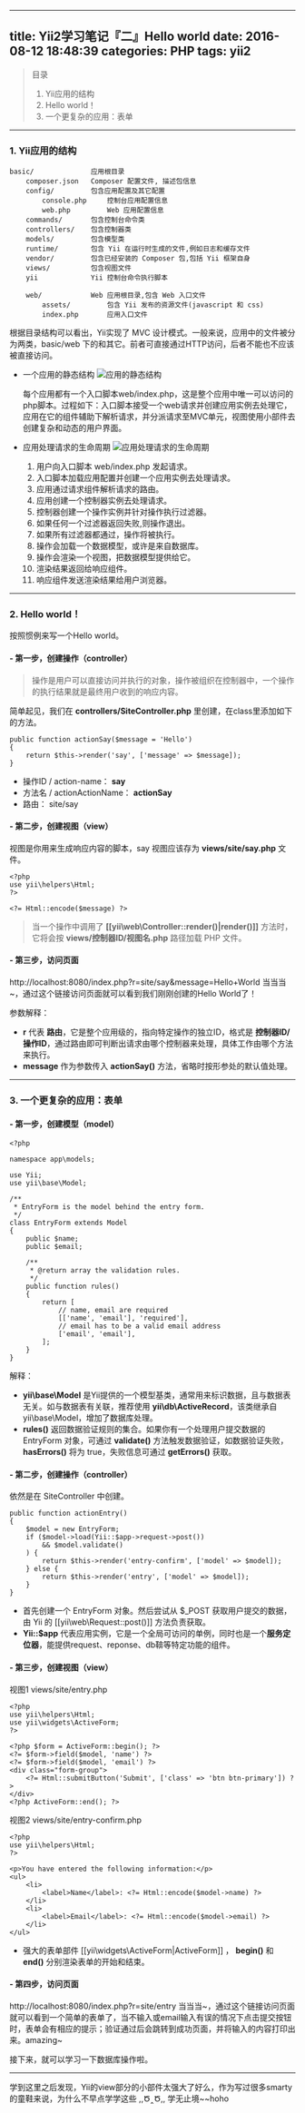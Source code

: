 
---
title: Yii2学习笔记『二』Hello world
date: 2016-08-12 18:48:39
categories: PHP
tags: yii2
---

> 目录
> 1. Yii应用的结构
> 2. Hello world！
> 3. 一个更复杂的应用：表单

<!-- more -->

------

### 1. Yii应用的结构
```
basic/              应用根目录
    composer.json   Composer 配置文件, 描述包信息
    config/         包含应用配置及其它配置
        console.php     控制台应用配置信息
        web.php         Web 应用配置信息
    commands/       包含控制台命令类
    controllers/    包含控制器类
    models/         包含模型类
    runtime/        包含 Yii 在运行时生成的文件,例如日志和缓存文件
    vendor/         包含已经安装的 Composer 包,包括 Yii 框架自身
    views/          包含视图文件
    yii             Yii 控制台命令执行脚本
    
    web/            Web 应用根目录,包含 Web 入口文件
        assets/         包含 Yii 发布的资源文件(javascript 和 css)
        index.php       应用入口文件
```
根据目录结构可以看出，Yii实现了 MVC 设计模式。一般来说，应用中的文件被分为两类，basic/web 下的和其它。前者可直接通过HTTP访问，后者不能也不应该被直接访问。

* 一个应用的静态结构
![应用的静态结构](/img/8c1e501d04f6fac2c45c6526e.png)

  每个应用都有一个入口脚本web/index.php，这是整个应用中唯一可以访问的php脚本。过程如下：入口脚本接受一个web请求并创建应用实例去处理它，应用在它的组件辅助下解析请求，并分派请求至MVC单元，视图使用小部件去创建复杂和动态的用户界面。

* 应用处理请求的生命周期
![应用处理请求的生命周期](/img/1ebd064b0c29334994ba9e7a8.png)
    1. 用户向入口脚本 web/index.php 发起请求。
    2. 入口脚本加载应用配置并创建一个应用实例去处理请求。
    3. 应用通过请求组件解析请求的路由。
    4. 应用创建一个控制器实例去处理请求。
    5. 控制器创建一个操作实例并针对操作执行过滤器。
    6. 如果任何一个过滤器返回失败,则操作退出。
    7. 如果所有过滤器都通过，操作将被执行。
    8. 操作会加载一个数据模型，或许是来自数据库。
    9. 操作会渲染一个视图，把数据模型提供给它。
    10. 渲染结果返回给响应组件。
    11. 响应组件发送渲染结果给用户浏览器。

------

### 2. Hello world！
按照惯例来写一个Hello world。

#### - 第一步，创建操作（controller）

> 操作是用户可以直接访问并执行的对象，操作被组织在控制器中，一个操作的执行结果就是最终用户收到的响应内容。

简单起见，我们在 **controllers/SiteController.php** 里创建，在class里添加如下的方法。

```
public function actionSay($message = 'Hello')
{
    return $this->render('say', ['message' => $message]);
}
```

* 操作ID / action-name： **say**
* 方法名 / actionActionName： **actionSay**
* 路由： site/say


#### - 第二步，创建视图（view）

视图是你用来生成响应内容的脚本，say 视图应该存为 **views/site/say.php** 文件。
```
<?php
use yii\helpers\Html;
?>

<?= Html::encode($message) ?>
```

>当一个操作中调用了 **[[yii\web\Controller::render()|render()]]** 方法时，它将会按 **views/控制器ID/视图名.php** 路径加载 PHP 文件。

#### - 第三步，访问页面

http://localhost:8080/index.php?r=site/say&message=Hello+World
当当当~，通过这个链接访问页面就可以看到我们刚刚创建的Hello World了！

参数解释：

* **r** 代表 **路由**，它是整个应用级的，指向特定操作的独立ID，格式是 **控制器ID/操作ID**，通过路由即可判断出请求由哪个控制器来处理，具体工作由哪个方法来执行。
* **message** 作为参数传入 **actionSay()** 方法，省略时按形参处的默认值处理。

------

### 3. 一个更复杂的应用：表单

#### - 第一步，创建模型（model）

```
<?php

namespace app\models;

use Yii;
use yii\base\Model;

/**
 * EntryForm is the model behind the entry form.
 */
class EntryForm extends Model
{
    public $name;
    public $email;

    /**
     * @return array the validation rules.
     */
    public function rules()
    {
        return [
            // name, email are required
            [['name', 'email'], 'required'],
            // email has to be a valid email address
            ['email', 'email'],
        ];
    }
}
```
解释：

* **yii\base\Model** 是Yii提供的一个模型基类，通常用来标识数据，且与数据表无关。如与数据表有关联，推荐使用 **yii\db\ActiveRecord**，该类继承自 yii\base\Model，增加了数据库处理。
* **rules()** 返回数据验证规则的集合。如果你有一个处理用户提交数据的 EntryForm 对象，可通过 **validate()** 方法触发数据验证，如数据验证失败，**hasErrors()** 将为 true，失败信息可通过 **getErrors()** 获取。

#### - 第二步，创建操作（controller）

依然是在 SiteController 中创建。

```
public function actionEntry()
{
    $model = new EntryForm;
    if ($model->load(Yii::$app->request->post())
        && $model.validate()
    ) {
        return $this->render('entry-confirm', ['model' => $model]);
    } else {
        return $this->render('entry', ['model' => $model]);
    }
}
```

* 首先创建一个 EntryForm 对象。然后尝试从 \$_POST 获取用户提交的数据，由 Yii 的 [[yii\web\Request::post()]] 方法负责获取。
* **Yii::$app** 代表应用实例，它是一个全局可访问的单例，同时也是一个**服务定位器**，能提供request、reponse、db鞥等特定功能的组件。

#### - 第三步，创建视图（view）

视图1 views/site/entry.php
```
<?php
use yii\helpers\Html;
use yii\widgets\ActiveForm;
?>

<?php $form = ActiveForm::begin(); ?>
<?= $form->field($model, 'name') ?>
<?= $form->field($model, 'email') ?>
<div class="form-group">
    <?= Html::submitButton('Submit', ['class' => 'btn btn-primary']) ?>
</div>
<?php ActiveForm::end(); ?>

```

视图2 views/site/entry-confirm.php
```
<?php
use yii\helpers\Html;
?>

<p>You have entered the following information:</p>
<ul>
    <li>
        <label>Name</label>: <?= Html::encode($model->name) ?>
    </li>
    <li>
        <label>Email</label>: <?= Html::encode($model->email) ?>
    </li>
</ul>
```

* 强大的表单部件  [[yii\widgets\ActiveForm|ActiveForm]] ， **begin()** 和 **end()** 分别渲染表单的开始和结束。

#### - 第四步，访问页面

http://localhost:8080/index.php?r=site/entry
当当当~，通过这个链接访问页面就可以看到一个简单的表单了，当不输入或email输入有误的情况下点击提交按钮时，表单会有相应的提示；验证通过后会跳转到成功页面，并将输入的内容打印出来。amazing~

接下来，就可以学习一下数据库操作啦。

--------

学到这里之后发现，Yii的view部分的小部件太强大了好么，作为写过很多smarty的童鞋来说，为什么不早点学学这些 ,,Ծ‸Ծ,,
学无止境~~hoho

